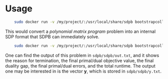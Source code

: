 # Usage
```bash
    sudo docker run -v /my/project/:/usr/local/share/sdpb bootstrapcollaboration/sdpb:master mpirun --allow-run-as-root -n 4 pmp2sdp --precision 1024 -i /usr/local/share/sdpb/pmp.json -o /usr/local/share/sdpb/sdp
```
This would convert a *polynomial matrix program* problem into an internal SDP format that SDPB can immediately solve.
```bash 
    sudo docker run -v /my/project/:/usr/local/share/sdpb bootstrapcollaboration/sdpb:master mpirun --allow-run-as-root -n 4 sdpb --precision 1024 -s /usr/local/share/sdpb/sdp -o /usr/local/share/sdpb/sdpb
```
One can find the output of this problem in `sdpb/sdpb/out.txt`, and it shows the reason for termination, the final primal/dual objective value, the final duality gap, the final primal/dual errors, and the total runtime.
The output one may be interested in is the vector **y**, which is stored in `sdpb/sdpb/y.txt`.
